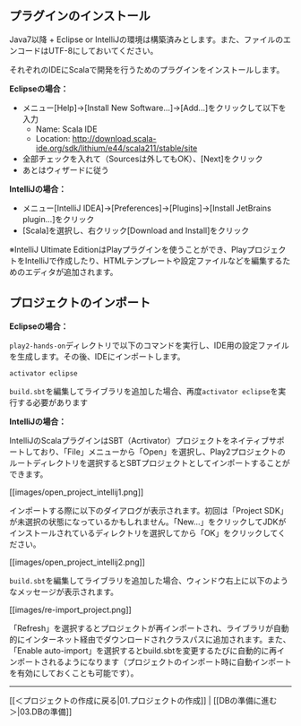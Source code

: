 ## プラグインのインストール

Java7以降 + Eclipse or IntelliJの環境は構築済みとします。また、ファイルのエンコードはUTF-8にしておいてください。

それぞれのIDEにScalaで開発を行うためのプラグインをインストールします。

**Eclipseの場合：**
* メニュー[Help]→[Install New Software...]→[Add...]をクリックして以下を入力
  * Name: Scala IDE
  * Location: http://download.scala-ide.org/sdk/lithium/e44/scala211/stable/site
* 全部チェックを入れて（Sourcesは外してもOK）、[Next]をクリック
* あとはウィザードに従う


**IntelliJの場合：**
* メニュー[IntelliJ IDEA]→[Preferences]→[Plugins]→[Install JetBrains plugin...]をクリック
* [Scala]を選択し、右クリック[Download and Install]をクリック

※IntelliJ Ultimate EditionはPlayプラグインを使うことができ、PlayプロジェクトをIntelliJで作成したり、HTMLテンプレートや設定ファイルなどを編集するためのエディタが追加されます。

## プロジェクトのインポート

**Eclipseの場合：**

`play2-hands-on`ディレクトリで以下のコマンドを実行し、IDE用の設定ファイルを生成します。その後、IDEにインポートします。

```
activator eclipse
```

`build.sbt`を編集してライブラリを追加した場合、再度`activator eclipse`を実行する必要があります

**IntelliJの場合：**

IntelliJのScalaプラグインはSBT（Acrtivator）プロジェクトをネイティブサポートしており、「File」メニューから「Open」を選択し、Play2プロジェクトのルートディレクトリを選択するとSBTプロジェクトとしてインポートすることができます。

[[images/open_project_intellij1.png]]

インポートする際に以下のダイアログが表示されます。初回は「Project SDK」が未選択の状態になっているかもしれません。「New...」をクリックしてJDKがインストールされているディレクトリを選択してから「OK」をクリックしてください。

[[images/open_project_intellij2.png]]

`build.sbt`を編集してライブラリを追加した場合、ウィンドウ右上に以下のようなメッセージが表示されます。

[[images/re-import_project.png]]

「Refresh」を選択するとプロジェクトが再インポートされ、ライブラリが自動的にインターネット経由でダウンロードされクラスパスに追加されます。また、「Enable auto-import」を選択するとbuild.sbtを変更するたびに自動的に再インポートされるようになります（プロジェクトのインポート時に自動インポートを有効にしておくことも可能です）。

----
[[＜プロジェクトの作成に戻る|01.プロジェクトの作成]] | [[DBの準備に進む＞|03.DBの準備]]

